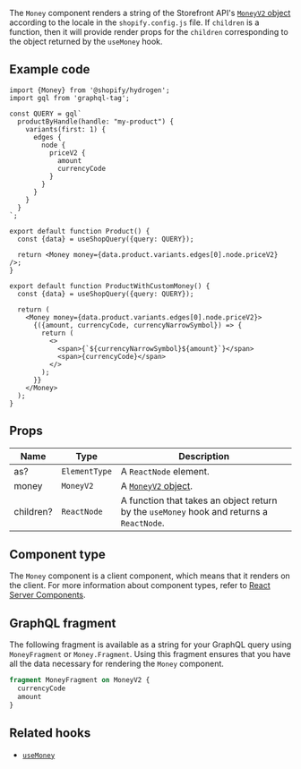 <!-- This file is generated from the source code. Edit the files in /Users/michellevinci/src/github.com/Shopify/hydrogen/packages/hydrogen/src/components/Money and run 'yarn generate-docs' at the root of this repo. -->

The `Money` component renders a string of the Storefront API's
[`MoneyV2` object](/api/storefront/reference/common-objects/moneyv2) according to the
locale in the `shopify.config.js` file. If `children` is a function, then it will
provide render props for the `children` corresponding to the object returned by the `useMoney` hook.

## Example code

```tsx
import {Money} from '@shopify/hydrogen';
import gql from 'graphql-tag';

const QUERY = gql`
  productByHandle(handle: "my-product") {
    variants(first: 1) {
      edges {
        node {
          priceV2 {
            amount
            currencyCode
          }
        }
      }
    }
  }
`;

export default function Product() {
  const {data} = useShopQuery({query: QUERY});

  return <Money money={data.product.variants.edges[0].node.priceV2} />;
}

export default function ProductWithCustomMoney() {
  const {data} = useShopQuery({query: QUERY});

  return (
    <Money money={data.product.variants.edges[0].node.priceV2}>
      {({amount, currencyCode, currencyNarrowSymbol}) => {
        return (
          <>
            <span>{`${currencyNarrowSymbol}${amount}`}</span>
            <span>{currencyCode}</span>
          </>
        );
      }}
    </Money>
  );
}
```

## Props

| Name      | Type                     | Description                                                                              |
| --------- | ------------------------ | ---------------------------------------------------------------------------------------- |
| as?       | <code>ElementType</code> | A `ReactNode` element.                                                                   |
| money     | <code>MoneyV2</code>     | A [`MoneyV2` object](/api/storefront/reference/common-objects/moneyv2).                  |
| children? | <code>ReactNode</code>   | A function that takes an object return by the `useMoney` hook and returns a `ReactNode`. |

## Component type

The `Money` component is a client component, which means that it renders on the client. For more information about component types, refer to [React Server Components](/api/hydrogen/framework/react-server-components).

## GraphQL fragment

The following fragment is available as a string for your GraphQL query using `MoneyFragment` or `Money.Fragment`. Using this fragment ensures that you have all the data necessary for rendering the `Money` component.

```graphql
fragment MoneyFragment on MoneyV2 {
  currencyCode
  amount
}
```

## Related hooks

- [`useMoney`](/api/hydrogen/hooks/primitive/usemoney)
